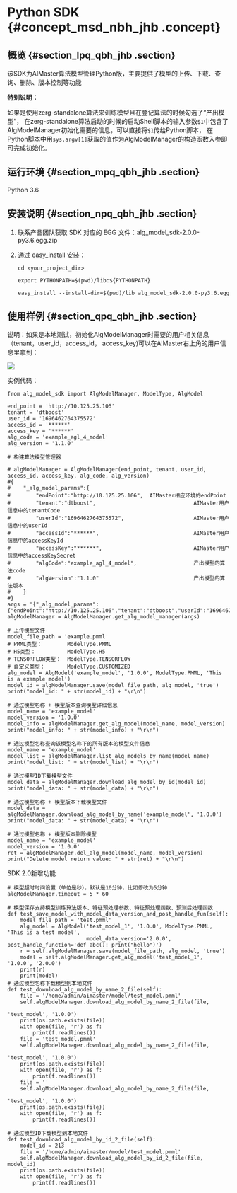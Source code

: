# Python SDK {#concept_msd_nbh_jhb .concept}

## 概览 {#section_lpq_qbh_jhb .section}

该SDK为AIMaster算法模型管理Python版，主要提供了模型的上传、下载、查询、删除、版本控制等功能

**特别说明：**

如果是使用zerg-standalone算法来训练模型且在登记算法的时候勾选了“产出模型”， 在zerg-standalone算法启动的时候的启动Shell脚本的输入参数`$1`中包含了AlgModelManager初始化需要的信息，可以直接将`$1`传给Python脚本， 在Python脚本中用`sys.argv[1]`获取的值作为AlgModelManager的构造函数入参即可完成初始化。

## 运行环境 {#section_mpq_qbh_jhb .section}

Python 3.6

## 安装说明 {#section_npq_qbh_jhb .section}

1.  联系产品团队获取 SDK 对应的 EGG 文件：alg\_model\_sdk-2.0.0-py3.6.egg.zip

2.  通过 easy\_install 安装：

    `cd <your_project_dir>`

    `export PYTHONPATH=$(pwd)/lib:${PYTHONPATH}`

    `easy_install --install-dir=$(pwd)/lib alg_model_sdk-2.0.0-py3.6.egg`


## 使用样例 {#section_qpq_qbh_jhb .section}

说明：如果是本地测试，初始化AlgModelManager时需要的用户相关信息（tenant，user\_id，access\_id， access\_key\)可以在AIMaster右上角的用户信息里拿到：

![](http://static-aliyun-doc.oss-cn-hangzhou.aliyuncs.com/assets/img/155560/156809752346990_zh-CN.png)

实例代码：

``` {#codeblock_mrz_09r_jdu}
from alg_model_sdk import AlgModelManager, ModelType, AlgModel

end_point = 'http://10.125.25.106'
tenant = 'dtboost'
user_id = '1696462764375572'
access_id = '******'
access_key = '******'
alg_code = 'example_agl_4_model'
alg_version = '1.1.0'

# 构建算法模型管理器

# algModelManager = AlgModelManager(end_point, tenant, user_id, access_id, access_key, alg_code, alg_version)
#{
#    "_alg_model_params":{
#        "endPoint":"http://10.125.25.106",  AIMaster相应环境的endPoint
#        "tenant":"dtboost",                               AIMaster用户信息中的tenantCode
#        "userId":"1696462764375572",                      AIMaster用户信息中的userId
#        "accessId":"******",                              AIMaster用户信息中的accessKeyId
#        "accessKey":"******",                             AIMaster用户信息中的accessKeySecret
#        "algCode":"example_agl_4_model",                  产出模型的算法code
#        "algVersion":"1.1.0"                              产出模型的算法版本
#    }
#}
args = '{"_alg_model_params":{"endPoint":"http://10.125.25.106","tenant":"dtboost","userId":"1696462764375572","accessId":"******","accessKey":"******","algCode":"example_agl_4_model","algVersion":"1.1.0"}}'
algModelManager = AlgModelManager.get_alg_model_manager(args)

# 上传模型文件
model_file_path = 'example.pmml'
# PMML类型：        ModelType.PMML
# H5类型：          ModelType.H5
# TENSORFLOW类型：  ModelType.TENSORFLOW
# 自定义类型：       ModelType.CUSTOMIZED
alg_model = AlgModel('example_model', '1.0.0', ModelType.PMML, 'This is a example model')
model_id = algModelManager.save(model_file_path, alg_model, 'true')
print("model_id: " + str(model_id) + "\r\n")

# 通过模型名称 + 模型版本查询模型详细信息
model_name = 'example_model'
model_version = '1.0.0'
model_info = algModelManager.get_alg_model(model_name, model_version)
print("model_info: " + str(model_info) + "\r\n")

# 通过模型名称查询该模型名称下的所有版本的模型文件信息
model_name = 'example_model'
model_list = algModelManager.list_alg_models_by_name(model_name)
print("model_list: " + str(model_list) + "\r\n")

# 通过模型ID下载模型文件
model_data = algModelManager.download_alg_model_by_id(model_id)
print("model_data: " + str(model_data) + "\r\n")

# 通过模型名称 + 模型版本下载模型文件
model_data = algModelManager.download_alg_model_by_name('example_model', '1.0.0')
print("model_data: " + str(model_data) + "\r\n")

# 通过模型名称 + 模型版本删除模型
model_name = 'example_model'
model_version = '1.0.0'
ret = algModelManager.del_alg_model(model_name, model_version)
print("Delete model return value: " + str(ret) + "\r\n")
```

SDK 2.0新增功能

``` {#codeblock_lfl_0w3_15z}
# 模型超时时间设置（单位是秒），默认是10分钟，比如修改为5分钟
algModelManager.timeout = 5 * 60

# 模型保存支持模型训练算法版本、特征预处理参数、特征预处理函数、预测后处理函数
def test_save_model_with_model_data_version_and_post_handle_fun(self):
    model_file_path = 'test.pmml'
    alg_model = AlgModel('test_model_1', '1.0.0', ModelType.PMML, 'This is a test model',
                         model_data_version='2.0.0', post_handle_function='def abc(): print("hello")')
    r = self.algModelManager.save(model_file_path, alg_model, 'true')
    model = self.algModelManager.get_alg_model('test_model_1', '1.0.0', '2.0.0')
    print(r)
    print(model)
# 通过模型名称下载模型到本地文件
def test_download_alg_model_by_name_2_file(self):
    file = '/home/admin/aimaster/model/test_model.pmml'
    self.algModelManager.download_alg_model_by_name_2_file(file,
                                                           'test_model', '1.0.0')
    print(os.path.exists(file))
    with open(file, 'r') as f:
        print(f.readlines())
    file = 'test_model.pmml'
    self.algModelManager.download_alg_model_by_name_2_file(file,
                                                           'test_model', '1.0.0')
    print(os.path.exists(file))
    with open(file, 'r') as f:
        print(f.readlines())
    file = ''
    self.algModelManager.download_alg_model_by_name_2_file(file,
                                                           'test_model', '1.0.0')
    print(os.path.exists(file))
    with open(file, 'r') as f:
        print(f.readlines())

# 通过模型ID下载模型到本地文件
def test_download_alg_model_by_id_2_file(self):
    model_id = 213
    file = '/home/admin/aimaster/model/test_model.pmml'
    self.algModelManager.download_alg_model_by_id_2_file(file, model_id)
    print(os.path.exists(file))
    with open(file, 'r') as f:
        print(f.readlines())
```

